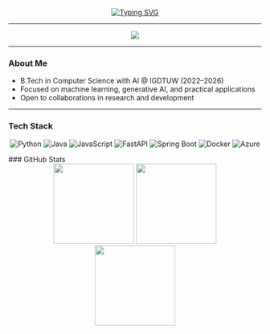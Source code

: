 
<div align="center">
  
[![Typing SVG](https://readme-typing-svg.herokuapp.com?font=Fira+Code&pause=1000&color=1ABC9C&center=true&vCenter=true&width=500&lines=Khushboo+Verma)](https://git.io/typing-svg)

</div>


---

<div id="header" align="center">
  <a href="https://www.linkedin.com/in/khushboo-verma-02b265253/">
    <img src="https://img.shields.io/badge/LinkedIn-0A66C2?style=for-the-badge&logo=linkedin&logoColor=white" />
  </a>
</div>

---

### About Me
- B.Tech in Computer Science with AI @ IGDTUW (2022–2026)  
- Focused on machine learning, generative AI, and practical applications  
- Open to collaborations in research and development  

---

### Tech Stack
<div align="center">

![Python](https://img.shields.io/badge/Python-3670A0?style=for-the-badge&logo=python&logoColor=ffdd54)
![Java](https://img.shields.io/badge/Java-ED8B00?style=for-the-badge&logo=java&logoColor=white)
![JavaScript](https://img.shields.io/badge/JavaScript-323330?style=for-the-badge&logo=javascript&logoColor=F7DF1E)
![FastAPI](https://img.shields.io/badge/FastAPI-005571?style=for-the-badge&logo=fastapi)
![Spring Boot](https://img.shields.io/badge/SpringBoot-6DB33F?style=for-the-badge&logo=springboot&logoColor=white)
![Docker](https://img.shields.io/badge/Docker-2496ED?style=for-the-badge&logo=docker&logoColor=white)
![Azure](https://img.shields.io/badge/Azure-0078D7?style=for-the-badge&logo=microsoftazure&logoColor=white)

</div>
### GitHub Stats
<div align="center">
  <img src="https://github-readme-stats.vercel.app/api?username=Khushboo-Verma2004&show_icons=true&theme=tokyonight" height="160px" />
  <img src="https://github-readme-streak-stats.herokuapp.com/?user=Khushboo-Verma2004&theme=tokyonight" height="160px" />
</div>

<div align="center">
  <img src="https://github-readme-stats.vercel.app/api/top-langs/?username=Khushboo-Verma2004&layout=compact&theme=tokyonight" height="160px" />
</div>


